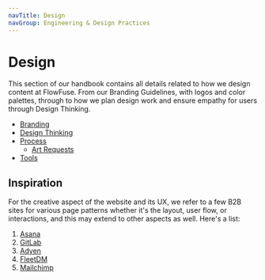 ```yaml
---
navTitle: Design
navGroup: Engineering & Design Practices
---
```


# Design

This section of our handbook contains all details related to how we design content
at FlowFuse. From our Branding Guidelines, with logos and color palettes, through
to how we plan design work and ensure empathy for users through Design Thinking.

- [Branding](./branding/)
- [Design Thinking](./design-thinking/)
- [Process](./process/)
   - [Art Requests](./art-requests/)
- [Tools](./tools/)

##  Inspiration

For the creative aspect of the website and its UX, we refer to a few B2B sites for various page patterns whether it's the layout, user flow, or interactions, and this may extend to other aspects as well. Here's a list:

1. [Asana](https://asana.com/)
2. [GitLab](https://about.gitlab.com)
3. [Adyen](https://www.adyen.com/)
4. [FleetDM](https://fleetdm.com/)
5. [Mailchimp](https://mailchimp.com/)
